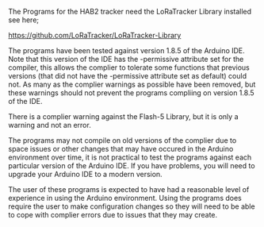 The Programs for the HAB2 tracker need the LoRaTracker Library installed see here;

https://github.com/LoRaTracker/LoRaTracker-Library

The programs have been tested against version 1.8.5 of the Arduino IDE. Note that this 
version of the IDE has the -permissive attribute set for the compiler, this allows the 
complier to tolerate some functions that previous versions (that did not have the -permissive
attribute set as default) could not. As many as the complier warnings as possible have been
removed, but these warnings should not prevent the programs compliing on version 1.8.5 of the IDE.

There is a complier warning against the Flash-5 Library, but it is only a warning and not an error. 

The programs may not compile on old versions of the complier due to space issues or other changes
that may have occured in the Arduino environment over time, it is not practical to test the 
programs against each particular version of the Arduino IDE. If you have problems, you will need 
to upgrade your Arduino IDE to a modern version. 

The user of these programs is expected to have had a reasonable level of experience in using the
Arduino environment. Using the programs does require the user to make configuration changes so
they will need to be able to cope with complier errors due to issues that they may create. 

  